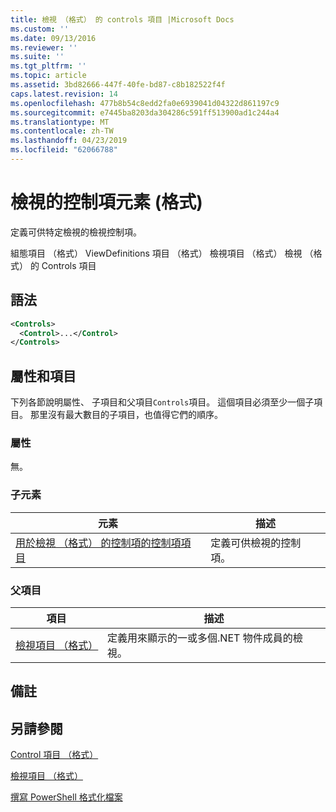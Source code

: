 ```yaml
---
title: 檢視 （格式） 的 controls 項目 |Microsoft Docs
ms.custom: ''
ms.date: 09/13/2016
ms.reviewer: ''
ms.suite: ''
ms.tgt_pltfrm: ''
ms.topic: article
ms.assetid: 3bd82666-447f-40fe-bd87-c8b182522f4f
caps.latest.revision: 14
ms.openlocfilehash: 477b8b54c8edd2fa0e6939041d04322d861197c9
ms.sourcegitcommit: e7445ba8203da304286c591ff513900ad1c244a4
ms.translationtype: MT
ms.contentlocale: zh-TW
ms.lasthandoff: 04/23/2019
ms.locfileid: "62066788"
---
```

# <a name="controls-element-for-view-format"></a>檢視的控制項元素 (格式)

定義可供特定檢視的檢視控制項。

組態項目 （格式） ViewDefinitions 項目 （格式） 檢視項目 （格式） 檢視 （格式） 的 Controls 項目

## <a name="syntax"></a>語法

```xml
<Controls>
  <Control>...</Control>
</Controls>
```

## <a name="attributes-and-elements"></a>屬性和項目

下列各節說明屬性、 子項目和父項目`Controls`項目。 這個項目必須至少一個子項目。 那里沒有最大數目的子項目，也值得它們的順序。

### <a name="attributes"></a>屬性

無。

### <a name="child-elements"></a>子元素

|元素|描述|
|-------------|-----------------|
|[用於檢視 （格式） 的控制項的控制項項目](./control-element-for-controls-for-view-format.md)|定義可供檢視的控制項。|

### <a name="parent-elements"></a>父項目

|項目|描述|
|-------------|-----------------|
|[檢視項目 （格式）](./view-element-format.md)|定義用來顯示的一或多個.NET 物件成員的檢視。|

## <a name="remarks"></a>備註

## <a name="see-also"></a>另請參閱

[Control 項目 （格式）](./control-element-for-controls-for-view-format.md)

[檢視項目 （格式）](./view-element-format.md)

[撰寫 PowerShell 格式化檔案](./writing-a-powershell-formatting-file.md)
